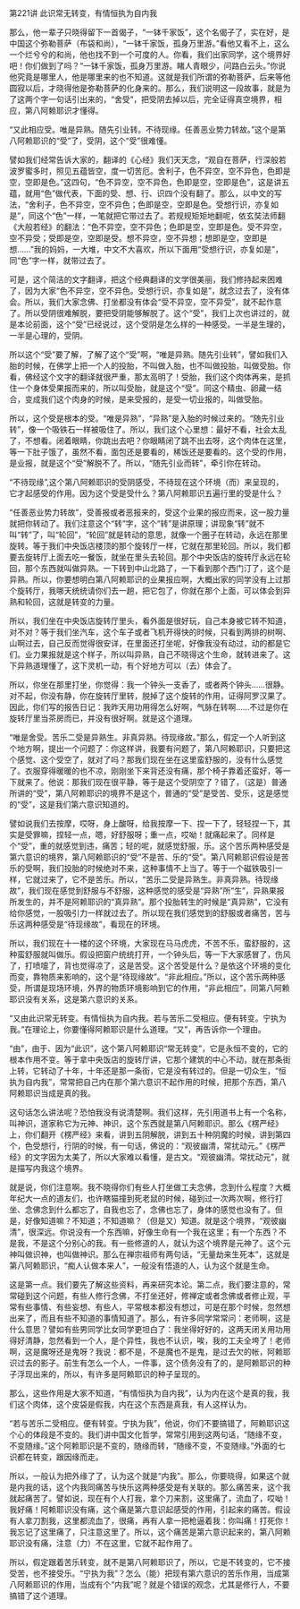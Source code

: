第221讲 此识常无转变，有情恒执为自内我

那么，他一辈子只晓得留下一首偈子，“一钵千家饭”，这个名偈子了，实在好，是中国这个弥勒菩萨（布袋和尚），“一钵千家饭，孤身万里游。”看他又看不上，这么一个烂兮兮的和尚，他也找不到一个可度的人。你看，我们出家同学，这个境界好吧！你们做到了吗？“一钵千家饭，孤身万里游。睹人青眼少，问路白云头。”你说他究竟是哪里人，他是哪里来的也不知道。这就是我们所谓的弥勒菩萨，后来等他圆寂以后，才晓得他是弥勒菩萨的化身来的。那么，我们说明这一段故事，就是为了这两个字一句话引出来的，“舍受”，把受阴去掉以后，完全证得真空境界，相应，第八阿赖耶识才懂得。

“又此相应受。唯是异熟。随先引业转。不待现缘。任善恶业势力转故。”这个是第八阿赖耶识的“受”了，受阴，这个“受”很难懂。

譬如我们经常告诉大家的，翻译的《心经》我们天天念，“观自在菩萨，行深般若波罗蜜多时，照见五蕴皆空，度一切苦厄。舍利子，色不异空，空不异色，色即是空，空即是色。”这四句，“色不异空，空不异色，色即是空，空即是色”，这是讲五蕴，就用“色”做代表，下面的受、想、行、识四个没有翻了。那么，以中文的写法，“舍利子，色不异空，空不异色；色即是空，空即是色。受想行识，亦复如是”，同这个“色”一样，一笔就把它带过去了。若规规矩矩地翻呢，依玄奘法师翻《大般若经》的翻法：“色不异空，空不异色；色即是空，空即是色。受不异空，空不异受；受即是空，空即是受。想不异空，空不异想；想即是空，空即是想……”我的妈妈，一大堆，中文不大喜欢，所以下面用“受想行识，亦复如是”，同“色”字一样，就带过去了。

可是，这个简洁的文字翻译，把这个经典翻译的文学很美丽，我们修持起来困难了，因为大家“色不异空，空不异色。受想行识，亦复如是”，就念过去了，没有体会。所以，我们大家念佛、打坐都没有体会“受不异空，空不异受”，就不起作意了。所以受阴很难解脱，要把受阴能够解脱了。这个“受”，我们上次也讲过的，就是本论前面，这个“受”已经说过，这个受阴是怎么样的一种感受。一半是生理的，一半是心理的，受阴。

所以这个“受”要了解，了解了这个“受”啊，“唯是异熟。随先引业转”，譬如我们入胎的时候，在佛学上把一个人的投胎，不叫做入胎，也不叫做投胎，叫做受胎。你看，佛经这个文字的翻译就很严重，那太高明了！受胎，我们这个肉体再来，是抓住一个身体受果报而来的，所以叫受胎，就是这个“受”。同这个精虫、卵藏一结合，变成我们这个肉身的时候，是来受报的，是受一切业报的，叫做受胎。

所以，这个受是根本的受。“唯是异熟”，“异熟”是入胎的时候过来的。“随先引业转”，像一个吸铁石一样被吸住了。所以，我们这个心里想：最好不看，社会太乱了，不想看。闭着眼睛，你跳出去吧？你眼睛闭了跳不出去呀，这个肉体在这里，等一下肚子饿了，虽然不看，面包还是要看的，稀饭还是要看的。这个受的作用，是业报，就是这个“受”解脱不了。所以，“随先引业而转”，牵引你在转动。

“不待现缘”,这个第八阿赖耶识的受阴感受，不待现在这个环境（而）来呈现的，它才起感受的作用。因为这个受是受什么？第八阿赖耶识五遍行里的受是什么？

“任善恶业势力转故”，受善报或者恶报来的，受这个业果的报应而来，这一股力量就把你转动了。我们注意这个“转”字，这个“转”是讲原理；讲现象“转”就不叫“转”了，叫“轮回”，“轮回”就是转动的意思，就像一个圈子在转动，永远在那里旋转。等于我们中央饭店楼顶的那个旋转厅一样，它就在那里轮回。所以，我们都要去旋转厅上面去吃一餐饭，就坐在里头去轮回。那个中央饭店的旋转厅永远在轮回，那个东西就叫做异熟。一下转到中山北路了，一下看到那个西门汀了，这个是异熟。所以，你要想明白第八阿赖耶识的业果报应啊，大概出家的同学没有上过那个旋转厅，我哪天统统请你们去一趟，把它包了，你就在那个上面，可以体会到异熟和轮回，这就是转变的力量。

所以，我们坐在中央饭店旋转厅里头，看外面是很好玩，自己本身被它转不知道，对不对？等于我们坐汽车，这个车子或者飞机开得快的时候，只看到两排的树啊、山啊过去，自己反而觉得很安详，在里面还打坐呢，好像我没有动过，动的都是它们。业力果报就是这个样子，所以叫异熟，自己不晓得这个生命，就转进来了。这下异熟道理懂了，这下灵机一动，有个好地方可以（去）体会了。

所以，你坐在那里打坐，你觉得：我一个钟头一支香了，或者两个钟头……很静。对不起，你没有静，你在旋转厅里转，脱掉了这个旋转的作用，证得阿罗汉果了。因此，你们写的报告日记：我昨天用功用得怎么好啊，气脉在转啊……不过是你在旋转厅里当茶房而已，并没有很好啊。就是这个道理。

“唯是舍受。苦乐二受是异熟生。非真异熟。待现缘故。”那么，假定一个人听到这个地方啊，提出一个问题了：你这样讲，我要有问题了，第八阿赖耶识，只要把这个感觉、这个受空了，就对了吗？那我们现在坐在这里蛮舒服的，没有什么感觉了。衣服穿得暖暖的也不凉，刚刚坐下来背还没有痛，那个椅子靠着还蛮好，等一下就来了。他说：那我们现在很平静，等于是这个受阴空了？错了，（这是）普通所讲的“受”，第八阿赖耶识的境界不是这个，普通的“受”是受苦、受乐，这是感觉的“受”，这是我们第六意识知道的。

譬如说我们去按摩，哎呀，身上酸呀，给我按摩一下、捏一下了，轻轻捏一下，其实是受罪嘛，捏轻一点，嗯，好舒服呀；重一点，哎呦！就痛起来了。同样是个“受”，重的就感觉到违，痛苦；轻的呢，就感觉舒服，乐。这个苦乐两种感受是第六意识的境界，第八阿赖耶识的“受”不是苦、乐的“受”。第八阿赖耶识假设是苦乐的受啊，我们投胎的时候绝对不来，这种事情不上当了。等于一个磁铁吸引一样，它就过来了，它不是苦乐。所以，“苦乐二受是异熟生。非真异熟。待现缘故”，我们现在感觉到舒服与不舒服，这种感觉的感受是“异熟”所“生”，异熟果报所发生的，并不是阿赖耶识的“真异熟”。那个投胎转生的时候是“真异熟”，它没有给你感觉，一股吸引力一样就过去了。所以现在我们感觉到的舒服或者痛苦，苦与乐这两种感受是“待现缘故”，看现在的环境。

所以，我们现在十一楼的这个环境，大家现在马马虎虎，不苦不乐，蛮舒服的，这种蛮舒服就叫做乐。假设把窗户统统打开，一个钟头后，等一下大家感冒了，伤风了，打喷嚏了，背也觉得凉了，这是苦受。这个苦受是什么？是依这个环境的变化而变，靠物质来影响的，这个是“待现缘故”。“非此相应。”所以，这个苦乐两种感受，所谓是现场环境，外界的物质环境影响到它的作用，“非此相应”，同第八阿赖耶识没有关系，这是第六意识的关系。

“又由此识常无转变。有情恒执为自内我。若与苦乐二受相应。便有转变。宁执为我。”在理论上，你要懂得阿赖耶识是什么道理。“又”，再告诉你一个理由。

“由”，由于、因为“此识”，这个第八阿赖耶识“常无转变”，它是永恒不变的，它的根本作用不变。等于拿中央饭店的旋转厅讲，它那个建筑的中心不动，就在那条街上转，它转动了十年，十年还是那一条街，它是没有转过的。但是一切众生，“恒执为自内我”，常常把自己内在那个第六意识不起作用的时候，把那个东西，第八阿赖耶识当成是真的我。

这句话怎么讲法呢？恐怕我没有说清楚啊。我们这样，先引用道书上有一个名称，叫神识，道家称它为元神、神识，这个东西就是第八阿赖耶识。那么《楞严经》上，你们翻开《楞严经》来看，讲到五阴解脱，讲到五十种阴魔的时候，讲到第四个，色受想行，行阴的时候，有一句话，佛说的：“观彼幽清，常扰动元。”《楞严经》的文字因为太美了，所以大家难以看懂，是古文。“观彼幽清。常扰动元”，就是描写内我这个境界。

就是说，你们注意啊。我不晓得你们有些人打坐做工夫念佛，念到什么程度？大概年纪大一点的道友们，也许瞎猫撞到死老鼠的时候，碰到过一次两次啊，修行打坐、念佛念到什么都忘了，自我也忘了，念佛也忘了，身体的感觉也没有了。但是，好像知道嘛？不知道；不知道嘛？（但是又）知道。就是这个境界，“观彼幽清”，很深远。你说没有一个东西嘛，好像生命有一个我在这里；有一个东西？不是我，不是这个分别心的我。有一些修道的人，就认为这个境界是元神了。这个元神叫做识神，也叫做神识。那么在禅宗祖师有两句话，“无量劫来生死本”，这就是第八阿赖耶识，“痴人认做本来人”，一般没有悟道的人，认为这个就是生命。

这是第一点。我们要先了解这些资料，再来研究本论。第二点，我们要注意的，常常碰到这个问题，有些人修行念佛，不打坐还好，修禅定或者念佛或者修止观，平常有些事情、有些妄想、有些人，平常根本都没有想过，可是在那个时候，忽然想出来了，而且有些不知道的事情知道了。那么，有许多同学常常问：老师啊，这是什么意思？譬如有些男同学比女同学更坦白了：我坐得好好的，这两天闭关用功用得好清静，忽然看到一个人，是个异性，我也不认识，唉，我的工夫全垮了！老师啊，这是魔呀还是鬼呀？我说：都不是，不是魔也不是鬼，是过去欠的帐，阿赖耶识过去的影子。前生有怎么一个人，一件事，这个债务没有了的，是阿赖耶识的种子浮现出来的，所以，有许多是阿赖耶识的种子呈现的。

那么，这些作用是大家不知道，“有情恒执为自内我”，认为内在这个是真的我，我们这个肉体，这个皮袋是假我，内在这个东西是真我，有人这样认为。

“若与苦乐二受相应。便有转变。宁执为我”，他说，你们不要搞错了，阿赖耶识这个心的体段是不变的。我们讲中国文化哲学，常常引用到这两句话，“随缘不变，不变随缘。”这个阿赖耶识是不变的，随缘而转，“随缘不变，不变随缘。”外面的七识都在转变，跟因缘而走。

所以，一般认为把外缘了了，认为这个就是“内我”。那么，你要晓得，如果这个就是内我的话，这个内我同痛苦与快乐这两种感受是有关联的。那么痛苦来，这个我就起痛苦了。譬如说，现在有个人打我，拿个刀来割，这里痛了，流血了，哎呦！我好痛！阿赖耶识没有痛，这个痛是第六意识起感受的作用，引起来的痛苦。假设有人拿刀割我，这里都流血了，很痛，再有人拿一把枪逼着我：你叫痛！打死你！我忘记了这里痛了，只注意这里了。所以，这个痛苦是第六意识起来的，第八阿赖耶识没有痛，注意（力）不在这里，它就不起作用了。

所以，假定跟着苦乐转变，就不是第八阿赖耶识了，所以，它是不转变的，它不接受苦，也不接受乐。“宁执为我”？怎么（能）把现有第六意识的苦乐作用，当成第八阿赖耶识的作用，当成有个“内我”呢？就是个错误的观念，尤其是修行人，不要搞错了这个道理。


